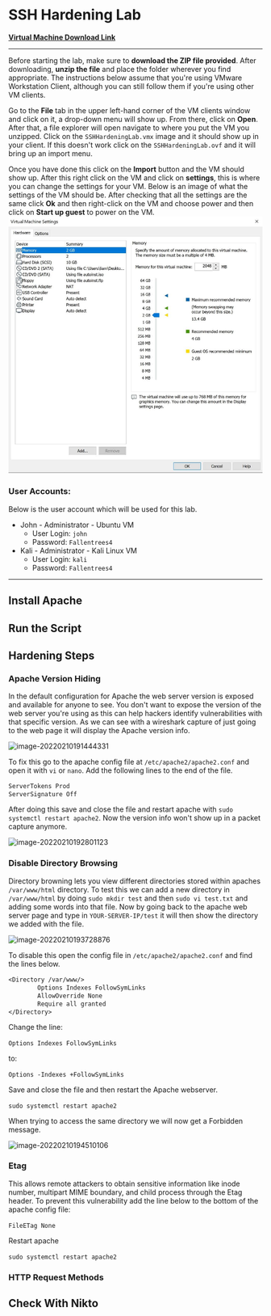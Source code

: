 # SSH Hardening Lab

**[Virtual Machine Download Link](https://drive.google.com/file/d/1U4osXUWvy-8-l_oP_Cs8HiVIPt3mfiDx/view?usp=sharing)**

------

Before starting the lab, make sure to **download the ZIP file provided**. After downloading, **unzip the file** and place the folder wherever you find appropriate. The instructions below assume that you're using VMware Workstation Client, although you can still follow them if you're using other VM clients.

Go to the **File** tab in the upper left-hand corner of the VM clients window and click on it, a drop-down menu will show up. From there, click on **Open**. After that, a file explorer will open navigate to where you put the VM you unzipped. Click on the `SSHHardeningLab.vmx` image and it should show up in your client. If this doesn't work click on the `SSHHardeningLab.ovf` and it will bring up an import menu. 

Once you have done this click on the **Import** button and the VM should show up. After this right click on the VM and click on **settings**, this is where you can change the settings for your VM. Below is an image of what the settings of the VM should be. After checking that all the settings are the same click **Ok** and then right-click on the VM and choose power and then click on **Start up guest** to power on the VM.
![](https://github.com/liamb8/capstone/blob/main/Labs/SSH%20Hardening/Pictures/vmsettings.jpg)

### User Accounts:

Below is the user account which will be used for this lab.

- John - Administrator - Ubuntu VM
  - User Login: `john`
  - Password: `Fallentrees4`
- Kali - Administrator - Kali Linux VM
  - User Login: `kali`
  - Password: `Fallentrees4`

------

## Install Apache



## Run the Script



## Hardening Steps



### Apache Version Hiding

In the default configuration for Apache the web server version is exposed and available for anyone to see. You don't want to expose the version of the web server you're using as this can help hackers identify vulnerabilities with that specific version. As we can see with a wireshark capture of just going to the web page it will display the Apache version info.

![image-20220210191444331](C:\Users\liam\AppData\Roaming\Typora\typora-user-images\image-20220210191444331.png)

To fix this go to the apache config file at `/etc/apache2/apache2.conf` and open it with `vi` or `nano`. Add the following lines to the end of the file.

```
ServerTokens Prod
ServerSignature Off
```

After doing this save and close the file and restart apache with `sudo systemctl restart apache2`. Now the version info won't show up in a packet capture anymore.

![image-20220210192801123](C:\Users\liam\AppData\Roaming\Typora\typora-user-images\image-20220210192801123.png)



### Disable Directory Browsing

Directory browning lets you view different directories stored within apaches `/var/www/html` directory. To test this we can add a new directory in `/var/www/html` by doing `sudo mkdir test` and then `sudo vi test.txt` and adding some words into that file. Now by going back to the apache web server page and type in `YOUR-SERVER-IP/test` it will then show the directory we added with the file. 

![image-20220210193728876](C:\Users\liam\AppData\Roaming\Typora\typora-user-images\image-20220210193728876.png)

To disable this open the config file in `/etc/apache2/apache2.conf` and find the lines below.

```
<Directory /var/www/>
        Options Indexes FollowSymLinks
        AllowOverride None
        Require all granted
</Directory>
```

Change the line:

`Options Indexes FollowSymLinks`

to:

`Options -Indexes +FollowSymLinks`

Save and close the file and then restart the Apache webserver.

`sudo systemctl restart apache2`

When trying to access the same directory we will now get a Forbidden message.

![image-20220210194510106](C:\Users\liam\AppData\Roaming\Typora\typora-user-images\image-20220210194510106.png)

### Etag

This allows remote attackers to obtain sensitive information like inode number, multipart MIME boundary, and child process through the Etag header. To prevent this vulnerability add the line below to the bottom of the apache config file:

`FileETag None`

Restart apache

`sudo systemctl restart apache2`

### HTTP Request Methods



## Check With Nikto

